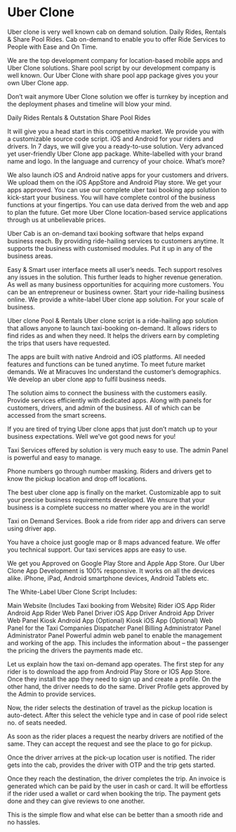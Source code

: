 # Uber Clone
Uber clone is very well known cab on demand solution. Daily Rides, Rentals & Share Pool Rides.
Cab on-demand to enable you to offer Ride Services to People with Ease and On Time.
 
We are the top development company for location-based mobile apps and Uber Clone solutions. Share pool script by our development company is well known. Our Uber Clone with share pool app package gives you your own Uber Clone app.

Don’t wait anymore Uber Clone solution we offer is turnkey by inception and the deployment phases and timeline will blow your mind.

Daily Rides
Rentals & Outstation
Share Pool Rides

It will give you a head start in this competitive market. We provide you with a customizable source code script. iOS and Android for your riders and drivers. In 7 days, we will give you a ready-to-use solution. Very advanced yet user-friendly Uber Clone app package. White-labelled with your brand name and logo. In the language and currency of your choice. What’s more?
 
We also launch iOS and Android native apps for your customers and drivers. We upload them on the iOS AppStore and Android Play store. We get your apps approved.  You can use our complete uber taxi booking app solution to kick-start your business. You will have complete control of the business functions at your fingertips. You can use data derived from the web and app to plan the future. Get more Uber Clone location-based service applications through us at unbelievable prices.
 
Uber Cab is an on-demand taxi booking software that helps expand business reach. By providing ride-hailing services to customers anytime. It supports the business with customised modules. Put it up in any of the business areas.
 
Easy & Smart user interface meets all user’s needs. Tech support resolves any issues in the solution. This further leads to higher revenue generation. As well as many business opportunities for acquiring more customers. You can be an entrepreneur or business owner. Start your ride-hailing business online. We provide a white-label Uber clone app solution. For your scale of business.

Uber clone Pool & Rentals
Uber clone script is a ride-hailing app solution that allows anyone to launch taxi-booking on-demand. It allows riders to find rides as and when they need. It helps the drivers earn by completing the trips that users have requested.

The apps are built with native Android and iOS platforms. All needed features and functions can be tuned anytime. To meet future market demands. We at Miracuves Inc understand the customer’s demographics. We develop an uber clone app to fulfil business needs.

The solution aims to connect the business with the customers easily. Provide services efficiently with dedicated apps. Along with panels for customers, drivers, and admin of the business. All of which can be accessed from the smart screens.

If you are tired of trying Uber clone apps that just don’t match up to your business expectations. Well we’ve got good news for you!

Taxi Services offered by solution is very much easy to use. The admin Panel is powerful and easy to manage.

Phone numbers go through number masking. Riders and drivers get to know the pickup location and drop off locations.

The best uber clone app is finally on the market. Customizable app to suit your precise business requirements developed. We ensure that your business is a complete success no matter where you are in the world!

Taxi on Demand Services. Book a ride from rider app and drivers can serve using driver app.

You have a choice just google map or 8 maps advanced feature. We offer you technical support. Our taxi services apps are easy to use.

We get you Approved on Google Play Store and Apple App Store. Our Uber Clone App Development is 100% responsive. It works on all the devices alike. iPhone, iPad, Android smartphone devices, Android Tablets etc.

The White-Label Uber Clone Script Includes:
 
Main Website (Includes Taxi booking from Website)
Rider iOS App
Rider Android App
Rider Web Panel
Driver iOS App
Driver Android App
Driver Web Panel
Kiosk Android App (Optional)
Kiosk iOS App (Optional)
Web Panel for the Taxi Companies
Dispatcher Panel
Billing Administrator Panel
Administrator Panel
Powerful admin web panel to enable the management and working of the app. This includes the information about –
the passenger
the pricing
the drivers
the payments made etc.

Let us explain how the taxi on-demand app operates. The first step for any rider is to download the app from Android Play Store or IOS App Store. Once they install the app they need to sign up and create a profile. On the other hand, the driver needs to do the same. Driver Profile gets approved by the Admin to provide services.

Now, the rider selects the destination of travel as the pickup location is auto-detect. After this select the vehicle type and in case of pool ride select no. of seats needed.

As soon as the rider places a request the nearby drivers are notified of the same. They can accept the request and see the place to go for pickup.

Once the driver arrives at the pick-up location user is notified. The rider gets into the cab, provides the driver with OTP and the trip gets started.

Once they reach the destination, the driver completes the trip. An invoice is generated which can be paid by the user in cash or card. It will be effortless if the rider used a wallet or card when booking the trip. The payment gets done and they can give reviews to one another.

This is the simple flow and what else can be better than a smooth ride and no hassles.
